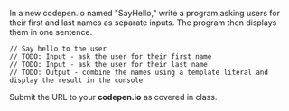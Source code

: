 In a new codepen.io named "SayHello," write a program asking users for their first and last names as separate inputs. The program then displays them in one sentence.

```
// Say hello to the user
// TODO: Input - ask the user for their first name
// TODO: Input - ask the user for their last name
// TODO: Output - combine the names using a template literal and display the result in the console
```

Submit the URL to your **codepen.io** as covered in class.

